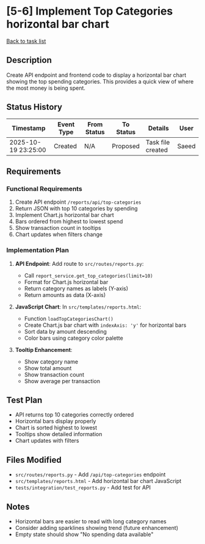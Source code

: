 # [5-6] Implement Top Categories horizontal bar chart

[Back to task list](./tasks.md)

## Description

Create API endpoint and frontend code to display a horizontal bar chart showing the top spending categories. This provides a quick view of where the most money is being spent.

## Status History

| Timestamp | Event Type | From Status | To Status | Details | User |
|-----------|------------|-------------|-----------|---------|------|
| 2025-10-19 23:25:00 | Created | N/A | Proposed | Task file created | Saeed |

## Requirements

### Functional Requirements
1. Create API endpoint `/reports/api/top-categories`
2. Return JSON with top 10 categories by spending
3. Implement Chart.js horizontal bar chart
4. Bars ordered from highest to lowest spend
5. Show transaction count in tooltips
6. Chart updates when filters change

### Implementation Plan

1. **API Endpoint**: Add route to `src/routes/reports.py`:
   - Call `report_service.get_top_categories(limit=10)`
   - Format for Chart.js horizontal bar
   - Return category names as labels (Y-axis)
   - Return amounts as data (X-axis)

2. **JavaScript Chart**: In `src/templates/reports.html`:
   - Function `loadTopCategoriesChart()`
   - Create Chart.js bar chart with `indexAxis: 'y'` for horizontal bars
   - Sort data by amount descending
   - Color bars using category color palette

3. **Tooltip Enhancement**:
   - Show category name
   - Show total amount
   - Show transaction count
   - Show average per transaction

## Test Plan

- API returns top 10 categories correctly ordered
- Horizontal bars display properly
- Chart is sorted highest to lowest
- Tooltips show detailed information
- Chart updates with filters

## Files Modified

- `src/routes/reports.py` - Add `/api/top-categories` endpoint
- `src/templates/reports.html` - Add horizontal bar chart JavaScript
- `tests/integration/test_reports.py` - Add test for API

## Notes

- Horizontal bars are easier to read with long category names
- Consider adding sparklines showing trend (future enhancement)
- Empty state should show "No spending data available"

